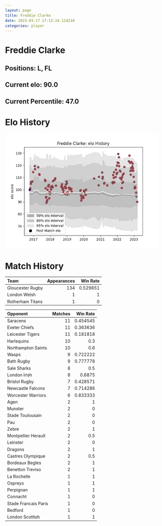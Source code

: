 ```yaml
---  
layout: page  
title: Freddie Clarke  
date: 2023-03-17 17:13:24.124210  
categories: player  
---
```

# Freddie Clarke

## Positions: L, FL

## Current elo: 90.0

## Current Percentile: 47.0

# Elo History


![elo history](history_FreddieClarke.png)
# Match History


| Team             |   Appearances |   Win Rate |
|:-----------------|--------------:|-----------:|
| Gloucester Rugby |           134 |   0.529851 |
| London Welsh     |             1 |   1        |
| Rotherham Titans |             1 |   0        |

| Opponent             |   Matches |   Win Rate |
|:---------------------|----------:|-----------:|
| Saracens             |        11 |   0.454545 |
| Exeter Chiefs        |        11 |   0.363636 |
| Leicester Tigers     |        11 |   0.181818 |
| Harlequins           |        10 |   0.3      |
| Northampton Saints   |        10 |   0.6      |
| Wasps                |         9 |   0.722222 |
| Bath Rugby           |         9 |   0.777778 |
| Sale Sharks          |         8 |   0.5      |
| London Irish         |         8 |   0.6875   |
| Bristol Rugby        |         7 |   0.428571 |
| Newcastle Falcons    |         7 |   0.714286 |
| Worcester Warriors   |         6 |   0.833333 |
| Agen                 |         2 |   1        |
| Munster              |         2 |   0        |
| Stade Toulousain     |         2 |   0        |
| Pau                  |         2 |   0        |
| Zebre                |         2 |   1        |
| Montpellier Herault  |         2 |   0.5      |
| Leinster             |         2 |   0        |
| Dragons              |         2 |   1        |
| Castres Olympique    |         2 |   0.5      |
| Bordeaux Begles      |         2 |   1        |
| Benetton Treviso     |         2 |   1        |
| La Rochelle          |         1 |   1        |
| Ospreys              |         1 |   1        |
| Perpignan            |         1 |   1        |
| Connacht             |         1 |   0        |
| Stade Francais Paris |         1 |   0        |
| Bedford              |         1 |   0        |
| London Scottish      |         1 |   1        |